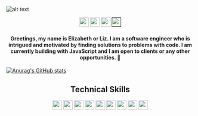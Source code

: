 ![alt text](https://github.com/lizx-i/lizx-i/blob/main/Light%20Grey%20Minimalist%20Fashion%20Designer%20LinkedIn%20Banner.gif)

<p align="center">
<a href="https://twitter.com/lizx_i"><img src="https://img.shields.io/badge/@lizx__i-61e2a9?&style=for-the-badge&logo=twitter&logoColor=white" height=25></a>
<a href="mailto:eoiruafemi@gmail.com"><img src="https://img.shields.io/badge/eoiruafemi@gmail.com-61e2a9?style=for-the-badge&logo=gmail&logoColor=white" height=25></a>
<a href="https://www.linkedin.com/in/eiruafemi/"><img src="https://img.shields.io/badge/elizabeth_iruafemi-61e2a9?style=for-the-badge&logo=linkedin&logoColor=white_" height=25></a>
<a href=""><img src="https://img.shields.io/badge/Download_Resume-61e2a9?style=for-the-badge&logo=googledrive&logoColor=white" height=25></a>
</p>

<h4 align="center">
    Greetings, my name is Elizabeth or Liz. I am a software engineer who is intrigued and motivated by finding solutions to problems with code. I am currently building with JavaScript and I am open to clients or any other opportunities. 🤍
</h4>



[![Anurag's GitHub stats](https://github-readme-stats.vercel.app/api?username=lizx-i)](https://github.com/anuraghazra/github-readme-stats)



<h2 align="center">Technical Skills</h2>
<p align="center">
<img src="https://img.shields.io/badge/HTML5-61e2a9?style=for-the-badge&logo=html5&logoColor=white" height=25>
<img src="https://img.shields.io/badge/CSS3-61e2a9?style=for-the-badge&logo=css3&logoColor=white" height=25>
<img src="https://img.shields.io/badge/JavaScript-61e2a9?style=for-the-badge&logo=javascript&logoColor=F7DF1E" height=25>
<img src="https://img.shields.io/badge/MongoDB-61e2a9?style=for-the-badge&logo=nodedotjs&logoColor=white" height=25>
<img src="https://img.shields.io/badge/Express.js-61e2a9?style=for-the-badge&logo=react&logoColor=61DAFB" height=25>
<img src="https://img.shields.io/badge/React.js-61e2a9?style=for-the-badge&logo=express&logoColor=white" height=25>
<img src="https://img.shields.io/badge/Node.js-61e2a9?style=for-the-badge&logo=mongodb&logoColor=white" height=25>
<img src="https://img.shields.io/badge/jQuery-61e2a9?style=for-the-badge&logo=jquery&logoColor=white" height=25>
<img src="https://img.shields.io/badge/GIT-61e2a9?style=for-the-badge&logo=git&logoColor=white" height=25>
</p>













